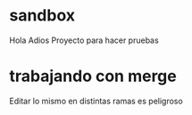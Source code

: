 # sandbox

Hola
Adios
Proyecto para hacer pruebas

# trabajando con merge

Editar lo mismo en distintas ramas es peligroso
